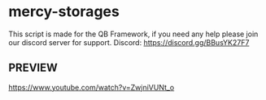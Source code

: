 # mercy-storages

This script is made for the QB Framework, if you need any help please join our discord server for support.
Discord: https://discord.gg/BBusYK27F7

## PREVIEW
https://www.youtube.com/watch?v=ZwjniVUNt_o

